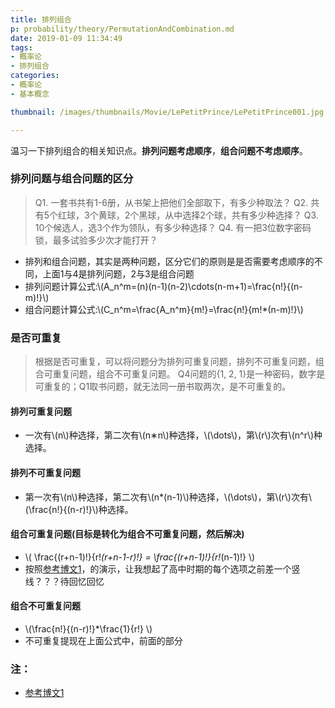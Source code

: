 ```yaml
---
title: 排列组合
p: probability/theory/PermutationAndCombination.md
date: 2019-01-09 11:34:49
tags: 
- 概率论
- 排列组合
categories: 
- 概率论
- 基本概念

thumbnail: /images/thumbnails/Movie/LePetitPrince/LePetitPrince001.jpg

---
```

温习一下排列组合的相关知识点。**排列问题考虑顺序**，**组合问题不考虑顺序**。
<!-- more -->

### 排列问题与组合问题的区分
> Q1. 一套书共有1-6册，从书架上把他们全部取下，有多少种取法？
> Q2. 共有5个红球，3个黄球，2个黑球，从中选择2个球，共有多少种选择？
> Q3. 10个候选人，选3个作为领队，有多少种选择？
> Q4. 有一把3位数字密码锁，最多试验多少次才能打开？

* 排列和组合问题，其实是两种问题，区分它们的原则是是否需要考虑顺序的不同，上面1与4是排列问题，2与3是组合问题
* 排列问题计算公式:\\(A_n^m=(n)(n-1)(n-2)\cdots(n-m+1)=\frac{n!}{(n-m)!}\\)
* 组合问题计算公式:\\(C_n^m=\frac{A_n^m}{m!}=\frac{n!}{m!*(n-m)!}\\)

### 是否可重复
> 根据是否可重复，可以将问题分为排列可重复问题，排列不可重复问题，组合可重复问题，组合不可重复问题。
> Q4问题的{1, 2, 1}是一种密码，数字是可重复的；Q1取书问题，就无法同一册书取两次，是不可重复的。

#### 排列可重复问题
* 一次有\\(n\\)种选择，第二次有\\(n∗n\\)种选择，\\(\dots\\)，第\\(r\\)次有\\(n^r\\)种选择。

#### 排列不可重复问题
* 第一次有\\(n\\)种选择，第二次有\\(n*(n-1)\\)种选择，\\(\dots\\)，第\\(r\\)次有\\(\frac{n!}{(n-r)!}\\)种选择。

#### 组合可重复问题(目标是转化为组合不可重复问题，然后解决)
* \\( \frac{(r+n-1)!}{r!*(r+n-1-r)!} = \frac{(r+n-1)!}{r!*(n-1)!} \\)
* 按照[参考博文1](https://blog.csdn.net/zeo_m/article/details/80505404)，的演示，让我想起了高中时期的每个选项之前差一个竖线？？？待回忆回忆

#### 组合不可重复问题
* \\(\frac{n!}{(n-r)!}*\frac{1}{r!} \\)
* 不可重复提现在上面公式中，前面的部分


### 注：
* [参考博文1](https://blog.csdn.net/zeo_m/article/details/80505404)
